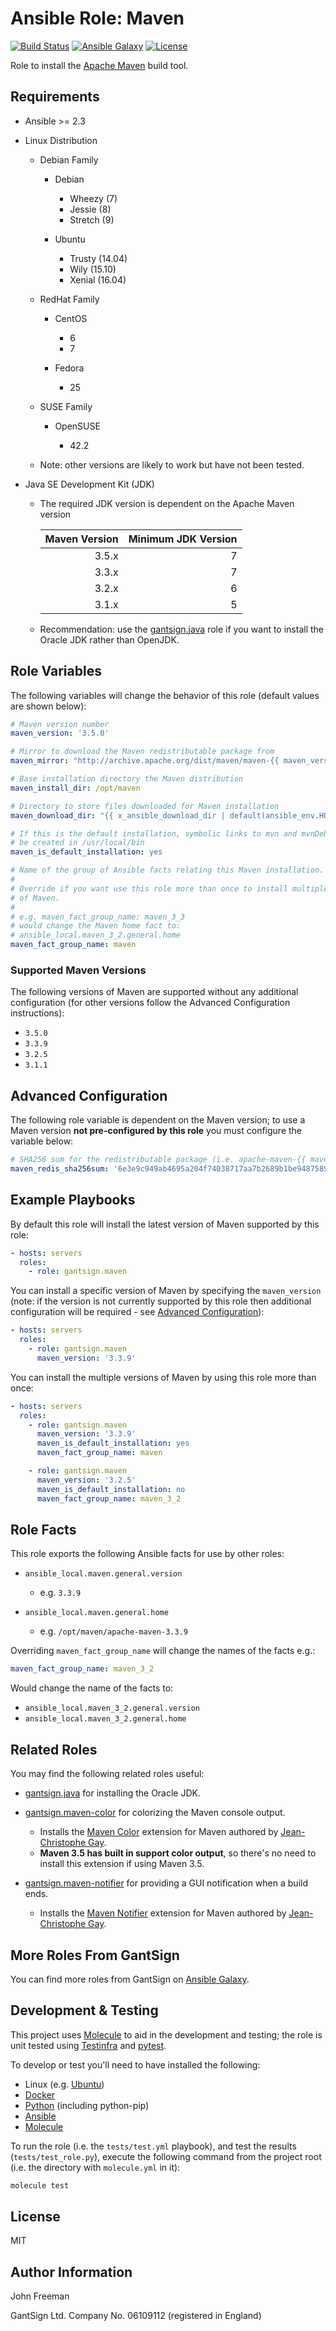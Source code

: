 Ansible Role: Maven
===================

[![Build Status](https://travis-ci.org/gantsign/ansible-role-maven.svg?branch=master)](https://travis-ci.org/gantsign/ansible-role-maven)
[![Ansible Galaxy](https://img.shields.io/badge/ansible--galaxy-gantsign.maven-blue.svg)](https://galaxy.ansible.com/gantsign/maven)
[![License](https://img.shields.io/badge/license-MIT-blue.svg)](https://raw.githubusercontent.com/gantsign/ansible-role-maven/master/LICENSE)

Role to install the [Apache Maven](https://maven.apache.org) build tool.

Requirements
------------

* Ansible >= 2.3

* Linux Distribution

    * Debian Family

        * Debian

            * Wheezy (7)
            * Jessie (8)
            * Stretch (9)

        * Ubuntu

            * Trusty (14.04)
            * Wily (15.10)
            * Xenial (16.04)

    * RedHat Family

        * CentOS

            * 6
            * 7

        * Fedora

            * 25

    * SUSE Family

        * OpenSUSE

            * 42.2

    * Note: other versions are likely to work but have not been tested.

* Java SE Development Kit (JDK)

    * The required JDK version is dependent on the Apache Maven version

        | Maven Version | Minimum JDK Version |
        | ------------: | ------------------: |
        |         3.5.x |                   7 |
        |         3.3.x |                   7 |
        |         3.2.x |                   6 |
        |         3.1.x |                   5 |

    * Recommendation: use the
      [gantsign.java](https://galaxy.ansible.com/gantsign/java) role if you
      want to install the Oracle JDK rather than OpenJDK.

Role Variables
--------------

The following variables will change the behavior of this role (default values
are shown below):

```yaml
# Maven version number
maven_version: '3.5.0'

# Mirror to download the Maven redistributable package from
maven_mirror: "http://archive.apache.org/dist/maven/maven-{{ maven_version|regex_replace('\\..*', '') }}/{{ maven_version }}/binaries"

# Base installation directory the Maven distribution
maven_install_dir: /opt/maven

# Directory to store files downloaded for Maven installation
maven_download_dir: "{{ x_ansible_download_dir | default(ansible_env.HOME + '/.ansible/tmp/downloads') }}"

# If this is the default installation, symbolic links to mvn and mvnDebug will
# be created in /usr/local/bin
maven_is_default_installation: yes

# Name of the group of Ansible facts relating this Maven installation.
#
# Override if you want use this role more than once to install multiple versions
# of Maven.
#
# e.g. maven_fact_group_name: maven_3_3
# would change the Maven home fact to:
# ansible_local.maven_3_2.general.home
maven_fact_group_name: maven
```

### Supported Maven Versions

The following versions of Maven are supported without any additional
configuration (for other versions follow the Advanced Configuration
instructions):

* `3.5.0`
* `3.3.9`
* `3.2.5`
* `3.1.1`

Advanced Configuration
----------------------

The following role variable is dependent on the Maven version; to use a
Maven version **not pre-configured by this role** you must configure the
variable below:

```yaml
# SHA256 sum for the redistributable package (i.e. apache-maven-{{ maven_version }}-bin.tar.gz)
maven_redis_sha256sum: '6e3e9c949ab4695a204f74038717aa7b2689b1be94875899ac1b3fe42800ff82'
```

Example Playbooks
-----------------

By default this role will install the latest version of Maven supported by this
role:

```yaml
- hosts: servers
  roles:
    - role: gantsign.maven
```

You can install a specific version of Maven by specifying the `maven_version`
(note: if the version is not currently supported by this role then additional
configuration will be required - see
[Advanced Configuration](#advanced-configuration)):

```yaml
- hosts: servers
  roles:
    - role: gantsign.maven
      maven_version: '3.3.9'
```

You can install the multiple versions of Maven by using this role more than
once:

```yaml
- hosts: servers
  roles:
    - role: gantsign.maven
      maven_version: '3.3.9'
      maven_is_default_installation: yes
      maven_fact_group_name: maven

    - role: gantsign.maven
      maven_version: '3.2.5'
      maven_is_default_installation: no
      maven_fact_group_name: maven_3_2
```

Role Facts
----------

This role exports the following Ansible facts for use by other roles:

* `ansible_local.maven.general.version`

    * e.g. `3.3.9`

* `ansible_local.maven.general.home`

    * e.g. `/opt/maven/apache-maven-3.3.9`

Overriding `maven_fact_group_name` will change the names of the facts e.g.:

```yaml
maven_fact_group_name: maven_3_2
```

Would change the name of the facts to:

* `ansible_local.maven_3_2.general.version`
* `ansible_local.maven_3_2.general.home`

Related Roles
-------------

You may find the following related roles useful:

* [gantsign.java](https://galaxy.ansible.com/gantsign/java) for installing the
  Oracle JDK.

* [gantsign.maven-color](https://galaxy.ansible.com/gantsign/maven-color) for
  colorizing the Maven console output.

    * Installs the [Maven Color](https://github.com/jcgay/maven-color) extension
      for Maven authored by [Jean-Christophe Gay](https://github.com/jcgay).
    * **Maven 3.5 has built in support color output**, so there's no need to
      install this extension if using Maven 3.5.

* [gantsign.maven-notifier](https://galaxy.ansible.com/gantsign/maven-notifier)
  for providing a GUI notification when a build ends.

    * Installs the [Maven Notifier](https://github.com/jcgay/maven-notifier)
      extension for Maven authored by
      [Jean-Christophe Gay](https://github.com/jcgay).

More Roles From GantSign
------------------------

You can find more roles from GantSign on
[Ansible Galaxy](https://galaxy.ansible.com/gantsign).

Development & Testing
---------------------

This project uses [Molecule](http://molecule.readthedocs.io/) to aid in the
development and testing; the role is unit tested using
[Testinfra](http://testinfra.readthedocs.io/) and
[pytest](http://docs.pytest.org/).

To develop or test you'll need to have installed the following:

* Linux (e.g. [Ubuntu](http://www.ubuntu.com/))
* [Docker](https://www.docker.com/)
* [Python](https://www.python.org/) (including python-pip)
* [Ansible](https://www.ansible.com/)
* [Molecule](http://molecule.readthedocs.io/)

To run the role (i.e. the `tests/test.yml` playbook), and test the results
(`tests/test_role.py`), execute the following command from the project root
(i.e. the directory with `molecule.yml` in it):

```bash
molecule test
```

License
-------

MIT

Author Information
------------------

John Freeman

GantSign Ltd.
Company No. 06109112 (registered in England)
